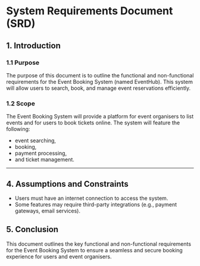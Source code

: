 # System Requirements Document (SRD)

## 1. Introduction

### 1.1 Purpose
The purpose of this document is to outline the functional and non-functional requirements for the Event Booking System (named EventHub). This system will allow users to search, book, and manage event reservations efficiently.

### 1.2 Scope
The Event Booking System will provide a platform for event organisers to list events and for users to book tickets online. The system will feature the following:
- event searching,
- booking,
- payment processing,
- and ticket management.


---

## 4. Assumptions and Constraints
- Users must have an internet connection to access the system.
- Some features may require third-party integrations (e.g., payment gateways, email services).

## 5. Conclusion
This document outlines the key functional and non-functional requirements for the Event Booking System to ensure a seamless and secure booking experience for users and event organisers.

